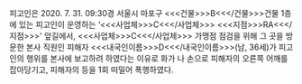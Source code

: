 피고인은 2020. 7. 31. 09:30경 서울시 마포구 <<<건물>>>B<<</건물>>>건물 1층에 있는 피고인이 운영하는 ‘<<<사업체>>>C<<</사업체>>> <<<지점>>>RA<<</지점>>>' 앞길에서, <<<사업체>>>C<<</사업체>>> 가맹점 점검을 위해 그 곳을 방문한 본사 직원인 피해자 <<<내국인이름>>>D<<</내국인이름>>>(남, 36세)가 피고인의 행위를 본사에 보고하려 하였다는 이유로 화가 나 손으로 피해자의 오른쪽 어깨를 잡아당기고, 피해자의 등을 1회 떠밀어 폭행하였다.
